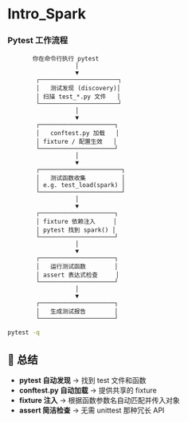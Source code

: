 # Intro_Spark

### Pytest 工作流程

           你在命令行执行 pytest
                       │
                       ▼
            ┌──────────────────────┐
            │   测试发现 (discovery)│
            │ 扫描 test_*.py 文件   │
            └──────────────────────┘
                       │
                       ▼
            ┌─────────────────────┐
            │   conftest.py 加载   │
            │ fixture / 配置生效   │
            └─────────────────────┘
                       │
                       ▼
            ┌───────────────────────┐
            │   测试函数收集          │
            │ e.g. test_load(spark) │
            └───────────────────────┘
                       │
                       ▼
            ┌─────────────────────┐
            │ fixture 依赖注入     │
            │ pytest 找到 spark() │
            └─────────────────────┘
                       │
                       ▼
            ┌─────────────────────┐
            │   运行测试函数        │
            │ assert 表达式检查     │
            └─────────────────────┘
                       │
                       ▼
            ┌─────────────────────┐
            │   生成测试报告        │
            └─────────────────────┘

```bash
pytest -q
```

## 🔑 总结

- **pytest 自动发现** → 找到 test 文件和函数
- **conftest.py 自动加载** → 提供共享的 fixture
- **fixture 注入** → 根据函数参数名自动匹配并传入对象
- **assert 简洁检查** → 无需 unittest 那种冗长 API
